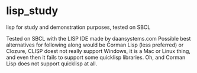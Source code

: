 # lisp_study

lisp for study and demonstration purposes, tested on SBCL

Tested on SBCL with the LISP IDE made by daansystems.com
Possible best alternatives for following along would be
Corman Lisp (less preferred) or Clozure, CLISP doest not
really support Windows, it is a Mac or Linux thing, and
even then it fails to support some quicklisp libraries.
Oh, and Corman Lisp does not support quicklisp at all.

